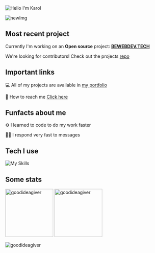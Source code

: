 <img alt="Hello I'm Karol" align="center" src="https://readme-typing-svg.demolab.com?font=Fira+Code&size=19&pause=1000&color=27f0c0&center=false&vCenter=true&width=435&lines=Hello+I'm+Karol">

![newImg](https://user-images.githubusercontent.com/113734556/221898404-bab5aef8-298e-459c-adce-f0d4e7bc6c5f.png)

## Most recent project

Currently I'm working on an **Open source** project: **[BEWEBDEV.TECH](https://bewebdev.tech/)**

We're looking for contributors! Check out the projects [repo](https://github.com/NowYouKnowProgramming/webdev-learning-materials)

## Important links

💻 All of my projects are available in [my portfolio](https://purpleblack.dev/)

📧 How to reach me [Click here](https://purpleblack.dev/contact)

## Funfacts about me

⚙ I learned to code to do my work faster

🐱‍👤 I respond very fast to messages

## Tech I use

![My Skills](https://skillicons.dev/icons?i=git,github,javascript,typescript,react,nextjs,jest,css,java,nodejs)

## Some stats

<span>
<img  height="150px" src="https://github-readme-stats.vercel.app/api/top-langs?username=goodideagiver&show_icons=true&locale=en&layout=compact&theme=transparent" alt="goodideagiver" /> 
</span>
<span>
<img height="150px" src="https://github-readme-stats.vercel.app/api?username=goodideagiver&show_icons=true&locale=en&theme=transparent" alt="goodideagiver" />
</span>

<p align="left"> <img src="https://komarev.com/ghpvc/?username=goodideagiver&label=Profile%20views&color=0e75b6&style=flat" alt="goodideagiver" /> </p>
